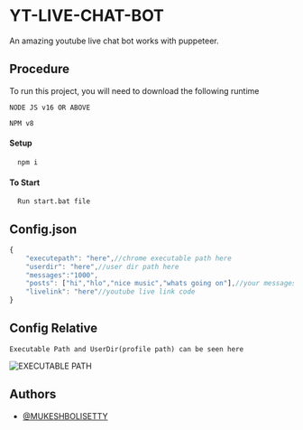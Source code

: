 
# YT-LIVE-CHAT-BOT

An amazing youtube live chat bot works with puppeteer.



## Procedure

To run this project, you will need to download the following runtime

`NODE JS v16 OR ABOVE`

`NPM v8`



#### Setup

```http
  npm i
```

#### To Start

```http
  Run start.bat file
```



## Config.json

```javascript
{
    "executepath": "here",//chrome executable path here
    "userdir": "here",//user dir path here
    "messages":"1000",
    "posts": ["hi","hlo","nice music","whats going on"],//your messages
    "livelink": "here"//youtube live link code
}
```


## Config Relative
```http
Executable Path and UserDir(profile path) can be seen here
```

![EXECUTABLE PATH](https://media.discordapp.net/attachments/998967983554711563/1049747066684973176/image.png?width=1440&height=329)


## Authors

- [@MUKESHBOLISETTY](https://github.com/MUKESHBOLISETTY)

